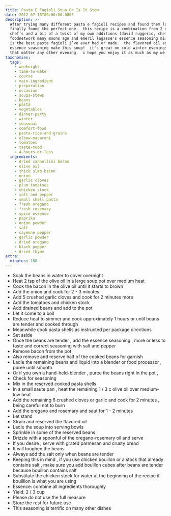 ```yaml
---
title: Pasta E Fagioli Soup Or Is It Stew
date: 2012-07-16T00:00:00.000Z
description: >-
  After trying many different pasta e fagioli recipes and found them lacking i
  finally found the perfect one.  this recipe is a combination from 2 different
  chef’s and a bit of a twist of my own additions (david ruggerio, chef on
  foodnetwork many moons ago and emeril lagasse's essence seasoning mix).  this
  is the best pasta fagioli i’ve ever had or made.  the flavored oil and the
  essence seasoning make this soup!  it's great on cold winter evenings or for
  that matter any other evening.  i hope you enjoy it as much as my we do.
taxonomies:
  tags:
    - weeknight
    - time-to-make
    - course
    - main-ingredient
    - preparation
    - occasion
    - soups-stews
    - beans
    - pasta
    - vegetables
    - dinner-party
    - winter
    - seasonal
    - comfort-food
    - pasta-rice-and-grains
    - elbow-macaroni
    - tomatoes
    - taste-mood
    - 4-hours-or-less
  ingredients:
    - dried cannellini beans
    - olive oil
    - thick slab bacon
    - onion
    - garlic cloves
    - plum tomatoes
    - chicken stock
    - salt and pepper
    - small shell pasta
    - fresh oregano
    - fresh rosemary
    - spice essence
    - paprika
    - onion powder
    - salt
    - cayenne pepper
    - garlic powder
    - dried oregano
    - black pepper
    - dried thyme
extra:
  minutes: 180
---
```

 - Soak the beans in water to cover overnight
 - Heat 2 tsp of the olive oil in a large soup pot over medium heat
 - Cook the bacon in the olive oil until it starts to brown
 - Add the onion and cook for 2 - 3 minutes
 - Add 5 crushed garlic cloves and cook for 2 minutes more
 - Add the tomatoes and chicken stock
 - Add drained beans and add to the pot
 - Let it come to a boil
 - Reduce heat to simmer and cook approximately 1 hours or until beans are tender and cooked through
 - Meanwhile cook pasta shells as instructed per package directions
 - Set aside
 - Once the beans are tender , add the essence seasoning , more or less to taste and correct seasoning with salt and pepper
 - Remove bacon from the pot
 - Also remove and reserve half of the cooked beans for garnish
 - Ladle the remaining beans and liquid into a blender or food processor , puree until smooth
 - Or if you own a hand-held-blender , puree the beans right in the pot ,
 - Check for seasoning
 - Mix in the reserved cooked pasta shells
 - In a small saute pan , heat the remaining 1 / 3 c olive oil over medium-low heat
 - Add the remaining 6 crushed cloves or garlic and cook for 2 minutes , being careful not to burn
 - Add the oregano and rosemary and saut for 1 - 2 minutes
 - Let stand
 - Strain and reserved the flavored oil
 - Ladle the soup into serving bowls
 - Sprinkle in some of the reserved beans
 - Drizzle with a spoonful of the oregano-rosemary oil and serve
 - If you desire , serve with grated parmesan and crusty bread
 - It will toughen the beans
 - Always add the salt only when beans are tender
 - Keeping this in mind , if you use chicken bouillon or a stock that already contains salt , make sure you add bouillon cubes after beans are tender because bouillon contains salt
 - Substitute the chicken stock for water at the beginning of the recipe if bouillion is what you are using
 - Essence: combine all ingredients thoroughly
 - Yield: 2 / 3 cup
 - Please do not use the full measure
 - Store the rest for future use
 - This seasoning is terrific on many other dishes
